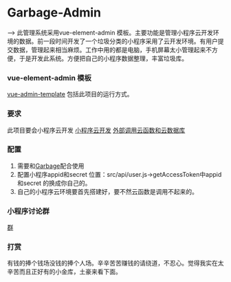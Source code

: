 # Garbage-Admin
—> 此管理系统采用vue-element-admin 模板。主要功能是管理小程序云开发环境的数据。前一段时间开发了一个垃圾分类的小程序采用了云开发环境。有用户提交数据，管理起来相当麻烦。工作中用的都是电脑，手机屏幕太小管理起来不方便，于是开发此系统。方便把自己的小程序数据整理，丰富垃圾库。
 
 ### vue-element-admin 模板
  [vue-admin-template](https://github.com/PanJiaChen/vue-admin-template.git)
  包括此项目的运行方式。
### 要求
 此项目要会小程序云开发
 [小程序云开发](https://developers.weixin.qq.com/miniprogram/dev/wxcloud/basis/getting-started.html)
 [外部调用云函数和云数据库](https://developers.weixin.qq.com/miniprogram/dev/wxcloud/reference-http-api/) 
### 配置
1. 需要和[Garbage](https://github.com/qi19901212/Garbage)配合使用
2. 配置小程序appid和secret 位置：src/api/user.js->getAccessToken中appid和secret 的换成你自己的。
3. 自己的小程序云环境要首先搭建好，要不然云函数是调用不起来的。

### 小程序讨论群

[群](https://developers.weixin.qq.com/community/develop/doc/000cc6600f0610559fc857f6c5600c)

### 打赏
有钱的捧个钱场没钱的捧个人场。辛辛苦苦赚钱的请绕道，不忍心。觉得我实在太辛苦而且正好有的小金库，土豪来看下面。




